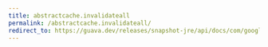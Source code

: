```yaml
---
title: abstractcache.invalidateall
permalink: /abstractcache.invalidateall/
redirect_to: https://guava.dev/releases/snapshot-jre/api/docs/com/google/common/cache/AbstractCache.html#invalidateAll--
---
```

